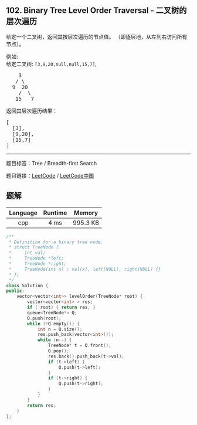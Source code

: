 ## 102. Binary Tree Level Order Traversal - 二叉树的层次遍历

<!--If you want to use the English description, use `question.content` instead-->

<p>给定一个二叉树，返回其按层次遍历的节点值。 （即逐层地，从左到右访问所有节点）。</p>

<p>例如:<br>
给定二叉树:&nbsp;<code>[3,9,20,null,null,15,7]</code>,</p>

<pre>    3
   / \
  9  20
    /  \
   15   7
</pre>

<p>返回其层次遍历结果：</p>

<pre>[
  [3],
  [9,20],
  [15,7]
]
</pre>



-----

题目标签：Tree / Breadth-first Search

题目链接：[LeetCode](https://leetcode.com/problems/binary-tree-level-order-traversal/description/)  /  [LeetCode中国](https://leetcode-cn.com/problems/binary-tree-level-order-traversal/description/)

## 题解



| Language | Runtime | Memory |
|:---:|:---:|:---:|
| cpp  | 4  ms | 995.3 KB |

```cpp
/**
 * Definition for a binary tree node.
 * struct TreeNode {
 *     int val;
 *     TreeNode *left;
 *     TreeNode *right;
 *     TreeNode(int x) : val(x), left(NULL), right(NULL) {}
 * };
 */
class Solution {
public:
    vector<vector<int>> levelOrder(TreeNode* root) {
        vector<vector<int> > res;
        if (!root) { return res; }
        queue<TreeNode*> Q;
        Q.push(root);
        while (!Q.empty()) {
            int n = Q.size();
            res.push_back(vector<int>());
            while (n--) {
                TreeNode* t = Q.front();
                Q.pop();
                res.back().push_back(t->val);
                if (t->left) {
                    Q.push(t->left);
                }
                if (t->right) {
                    Q.push(t->right);
                }
            }
        }
        return res;
    }
};
```
